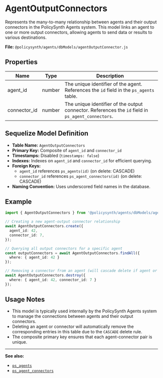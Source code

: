 # AgentOutputConnectors

Represents the many-to-many relationship between agents and their output connectors in the PolicySynth Agents system. This model links an agent to one or more output connectors, allowing agents to send data or results to various destinations.

**File:** `@policysynth/agents/dbModels/agentOutputConnector.js`

## Properties

| Name         | Type   | Description                                                                                 |
|--------------|--------|---------------------------------------------------------------------------------------------|
| agent_id     | number | The unique identifier of the agent. References the `id` field in the `ps_agents` table.     |
| connector_id | number | The unique identifier of the output connector. References the `id` field in `ps_agent_connectors`. |

## Sequelize Model Definition

- **Table Name:** `AgentOutputConnectors`
- **Primary Key:** Composite of `agent_id` and `connector_id`
- **Timestamps:** Disabled (`timestamps: false`)
- **Indexes:** Indexes on `agent_id` and `connector_id` for efficient querying.
- **Foreign Keys:**
  - `agent_id` references `ps_agents(id)` (on delete: CASCADE)
  - `connector_id` references `ps_agent_connectors(id)` (on delete: CASCADE)
- **Naming Convention:** Uses underscored field names in the database.

## Example

```typescript
import { AgentOutputConnectors } from '@policysynth/agents/dbModels/agentOutputConnector.js';

// Creating a new agent-output connector relationship
await AgentOutputConnectors.create({
  agent_id: 42,
  connector_id: 7,
});

// Querying all output connectors for a specific agent
const outputConnectors = await AgentOutputConnectors.findAll({
  where: { agent_id: 42 }
});

// Removing a connector from an agent (will cascade delete if agent or connector is deleted)
await AgentOutputConnectors.destroy({
  where: { agent_id: 42, connector_id: 7 }
});
```

## Usage Notes

- This model is typically used internally by the PolicySynth Agents system to manage the connections between agents and their output connectors.
- Deleting an agent or connector will automatically remove the corresponding entries in this table due to the `CASCADE` delete rule.
- The composite primary key ensures that each agent-connector pair is unique.

---

**See also:**  
- [`ps_agents`](./agent.js)  
- [`ps_agent_connectors`](./agentConnector.js)